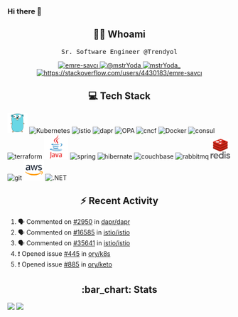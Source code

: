 ### Hi there 👋

<h2 align="center"> 👨‍💻 Whoami</h2>
<p align="center">
  <samp>Sr. Software Engineer @Trendyol</samp>
</p>

<p align="center">
  <a href="https://linkedin.com/in/emre-savcı-70a849a6" target="blank">
    <img src="https://img.shields.io/badge/linkedin-%230077B5.svg?&style=for-the-badge&logo=linkedin&logoColor=white" alt="emre-savcı" />
  </a>
  <a href="https://medium.com/@mstrYoda" target="blank">
    <img src="https://img.shields.io/badge/medium-%2312100E.svg?&style=for-the-badge&logo=medium&logoColor=white" alt="@mstrYoda" />
  </a>
  <a href="https://twitter.com/mstrYoda_" target="blank">
    <img src="https://img.shields.io/badge/Twitter-1DA1F2?style=for-the-badge&logo=twitter&logoColor=white" alt="mstrYoda_" />
  </a>
  <a href="https://stackoverflow.com/users/4430183/emre-savcı" target="blank">
    <img src="https://img.shields.io/badge/stackoverflow-FE7A16?style=for-the-badge&logo=stackoverflow&logoColor=white" alt="https://stackoverflow.com/users/4430183/emre-savcı" />
  </a>
</p>

<h2 align="center"> 💻 Tech Stack</h2>
<p align="left">
  <img src="https://raw.githubusercontent.com/devicons/devicon/master/icons/go/go-original.svg" alt="react" width="45" height="45" />
  <img src="https://www.vectorlogo.zone/logos/kubernetes/kubernetes-icon.svg" alt="Kubernetes"/>
  <img src="https://www.vectorlogo.zone/logos/istioio/istioio-icon.svg" alt="istio"/>
  <img src="https://www.vectorlogo.zone/logos/daprio/daprio-ar21.svg" alt="dapr"/>
  <img src="https://www.vectorlogo.zone/logos/openpolicyagent/openpolicyagent-ar21.svg" alt="OPA"/>
  <img src="https://www.vectorlogo.zone/logos/cncfio/cncfio-ar21.svg" alt="cncf"/>
  <img src="https://www.vectorlogo.zone/logos/docker/docker-ar21.svg" alt="Docker"/>
  <img src="https://www.vectorlogo.zone/logos/consulio/consulio-ar21.svg" alt="consul"/>
  <img src="https://www.vectorlogo.zone/logos/terraformio/terraformio-ar21.svg" alt="terraform"/>
  <img src="https://raw.githubusercontent.com/devicons/devicon/master/icons/java/java-original-wordmark.svg" alt="java" width="55" height="55" />
  <img src="https://www.vectorlogo.zone/logos/springio/springio-ar21.svg" alt="spring"/>
  <img src="https://www.vectorlogo.zone/logos/hibernate/hibernate-ar21.svg" alt="hibernate"/>
  <img src="https://www.vectorlogo.zone/logos/couchbase/couchbase-ar21.svg" alt="couchbase"/>
  <img src="https://www.vectorlogo.zone/logos/rabbitmq/rabbitmq-ar21.svg" alt="rabbitmq"/>
  <img src="https://raw.githubusercontent.com/devicons/devicon/master/icons/redis/redis-original-wordmark.svg" alt="redis" width="45" height="45" />
  <img src="https://www.vectorlogo.zone/logos/git-scm/git-scm-ar21.svg" alt="git"/>
  <img src="https://raw.githubusercontent.com/github/explore/80688e429a7d4ef2fca1e82350fe8e3517d3494d/topics/aws/aws.png" alt="aws" width="45" height="45" />
  <img src="https://www.vectorlogo.zone/logos/dotnet/dotnet-ar21.svg" alt=".NET" />
</p>


<h2 align="center"> ⚡ Recent Activity</h2>

<!--START_SECTION:activity-->
1. 🗣 Commented on [#2950](https://github.com/dapr/dapr/issues/2950) in [dapr/dapr](https://github.com/dapr/dapr)
2. 🗣 Commented on [#16585](https://github.com/istio/istio/issues/16585) in [istio/istio](https://github.com/istio/istio)
3. 🗣 Commented on [#35641](https://github.com/istio/istio/issues/35641) in [istio/istio](https://github.com/istio/istio)
4. ❗️ Opened issue [#445](https://github.com/ory/k8s/issues/445) in [ory/k8s](https://github.com/ory/k8s)
5. ❗️ Opened issue [#885](https://github.com/ory/keto/issues/885) in [ory/keto](https://github.com/ory/keto)
<!--END_SECTION:activity-->



<h2 align="center">:bar_chart: Stats </h2>
<p align="left">
  
 <img src="https://github-readme-stats.vercel.app/api?username=mstrYoda&show_icons=true&theme=white"/>
 <img src="https://github-readme-stackoverflow.vercel.app/?userID=4430183"/>
 
</p>

